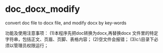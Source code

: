 # doc_docx_modify
convert doc file to docx file, and  modify  docx by key-words

功能及使用注意事项：
(1)本程序先把doc转换为docx,再替换docx 文件里的特定字符串，包括正文、页眉、页脚、表格内容；
(2)空文件会报错；
(3)c:\目录下必须以管理员权限运行；
